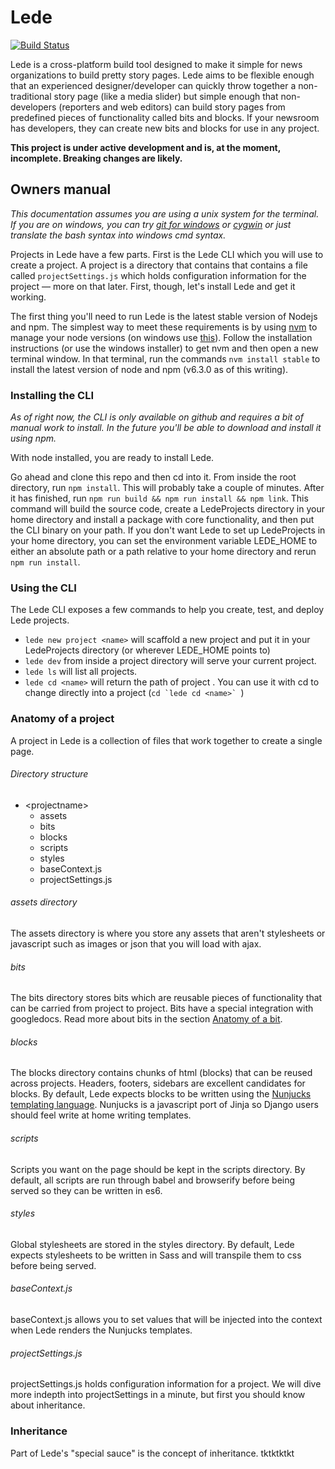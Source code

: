 # Lede
[![Build Status](https://travis-ci.org/tbtimes/ledeTwo.svg?branch=master)](https://travis-ci.org/tbtimes/ledeTwo)

Lede is a cross-platform build tool designed to make it simple for news organizations to build pretty story pages. Lede aims to be flexible enough that an experienced designer/developer can quickly throw together a non-traditional story page (like a media slider) but simple enough that non-developers (reporters and web editors) can build story pages from predefined pieces of functionality called bits and blocks. If your newsroom has developers, they can create new bits and blocks for use in any project.

__This project is under active development and is, at the moment, incomplete. Breaking changes are likely.__

## Owners manual
_This documentation assumes you are using a unix system for the terminal. If you are on windows, you can try [git for windows](https://git-for-windows.github.io/) or [cygwin](https://www.cygwin.com/) or just translate the bash syntax into windows cmd syntax._

Projects in Lede have a few parts. First is the Lede CLI which you will use to create a project. A project is a directory that contains that contains a file called `projectSettings.js` which holds configuration information for the project — more on that later. First, though, let's install Lede and get it working.

The first thing you'll need to run Lede is the latest stable version of Nodejs and npm. The simplest way to meet these requirements is by using [nvm](https://github.com/creationix/nvm) to manage your node versions (on windows use [this](https://github.com/coreybutler/nvm-windows)). Follow the installation instructions (or use the windows installer) to get nvm and then open a new terminal window. In that terminal, run the commands `nvm install stable` to install the latest version of node and npm (v6.3.0 as of this writing).

### Installing the CLI
_As of right now, the CLI is only available on github and requires a bit of manual work to install. In the future you'll be able to download and install it using npm._

With node installed, you are ready to install Lede.

Go ahead and clone this repo and then cd into it. From inside the root directory, run `npm install`. This will probably take a couple of minutes. After it has finished, run `npm run build && npm run install && npm link`. This command will build the source code, create a LedeProjects directory in your home directory and install a package with core functionality, and then put the CLI binary on your path. If you don't want Lede to set up LedeProjects in your home directory, you can set the environment variable LEDE_HOME to either an absolute path or a path relative to your home directory and rerun `npm run install`.

### Using the CLI
The Lede CLI exposes a few commands to help you create, test, and deploy Lede projects.

* `lede new project <name>` will scaffold a new project and put it in your LedeProjects directory (or wherever LEDE_HOME points to)
* `lede dev` from inside a project directory will serve your current project.
* `lede ls` will list all projects.
* `lede cd <name>` will return the path of project <name>. You can use it with cd to change directly into a project (``cd `lede cd <name>` ``)

### Anatomy of a project
A project in Lede is a collection of files that work together to create a single page.

###### Directory structure
* \<projectname\>
    * assets
    * bits
    * blocks
    * scripts
    * styles
    * baseContext.js
    * projectSettings.js

###### assets directory
The assets directory is where you store any assets that aren't stylesheets or javascript such as images or json that you will load with ajax.

###### bits
The bits directory stores bits which are reusable pieces of functionality that can be carried from project to project. Bits have a special integration with googledocs. Read more about bits in the section [Anatomy of a bit](#anatomy-of-a-bit).

###### blocks
The blocks directory contains chunks of html (blocks) that can be reused across projects. Headers, footers, sidebars are excellent candidates for blocks. By default, Lede expects blocks to be written using the [Nunjucks templating language](https://mozilla.github.io/nunjucks/). Nunjucks is a javascript port of Jinja so Django users should feel write at home writing templates.

###### scripts
Scripts you want on the page should be kept in the scripts directory. By default, all scripts are run through babel and browserify before being served so they can be written in es6.

###### styles
Global stylesheets are stored in the styles directory. By default, Lede expects stylesheets to be written in Sass and will transpile them to css before being served.

###### baseContext.js
baseContext.js allows you to set values that will be injected into the context when Lede renders the Nunjucks templates.

###### projectSettings.js
projectSettings.js holds configuration information for a project. We will dive more indepth into projectSettings in a minute, but first you should know about inheritance.

### Inheritance
Part of Lede's "special sauce" is the concept of inheritance. tktktktkt